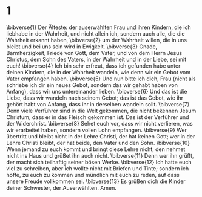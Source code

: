 # 1
\bibverse{1} Der Älteste: der auserwählten Frau und ihren Kindern, die ich liebhabe in der Wahrheit, und nicht allein ich, sondern auch alle, die die Wahrheit erkannt haben, \bibverse{2} um der Wahrheit willen, die in uns bleibt und bei uns sein wird in Ewigkeit. \bibverse{3} Gnade, Barmherzigkeit, Friede von Gott, dem Vater, und von dem Herrn Jesus Christus, dem Sohn des Vaters, in der Wahrheit und in der Liebe, sei mit euch! \bibverse{4} Ich bin sehr erfreut, dass ich gefunden habe unter deinen Kindern, die in der Wahrheit wandeln, wie denn wir ein Gebot vom Vater empfangen haben. \bibverse{5} Und nun bitte ich dich, Frau (nicht als schriebe ich dir ein neues Gebot, sondern das wir gehabt haben von Anfang), dass wir uns untereinander lieben. \bibverse{6} Und das ist die Liebe, dass wir wandeln nach seinem Gebot; das ist das Gebot, wie ihr gehört habt von Anfang, dass ihr in derselben wandeln sollt. \bibverse{7} Denn viele Verführer sind in die Welt gekommen, die nicht bekennen Jesum Christum, dass er in das Fleisch gekommen ist. Das ist der Verführer und der Widerchrist. \bibverse{8} Sehet euch vor, dass wir nicht verlieren, was wir erarbeitet haben, sondern vollen Lohn empfangen. \bibverse{9} Wer übertritt und bleibt nicht in der Lehre Christi, der hat keinen Gott; wer in der Lehre Christi bleibt, der hat beide, den Vater und den Sohn. \bibverse{10} Wenn jemand zu euch kommt und bringt diese Lehre nicht, den nehmet nicht ins Haus und grüßet ihn auch nicht. \bibverse{11} Denn wer ihn grüßt, der macht sich teilhaftig seiner bösen Werke. \bibverse{12} Ich hatte euch viel zu schreiben, aber ich wollte nicht mit Briefen und Tinte; sondern ich hoffe, zu euch zu kommen und mündlich mit euch zu reden, auf dass unsere Freude vollkommen sei. \bibverse{13} Es grüßen dich die Kinder deiner Schwester, der Auserwählten. Amen.